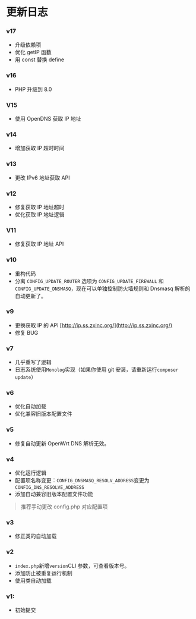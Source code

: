 # 更新日志

### v17
* 升级依赖项
* 优化 getIP 函数
* 用 const 替换 define

### v16
* PHP 升级到 8.0

### V15
* 使用 OpenDNS 获取 IP 地址

### v14
* 增加获取 IP 超时时间

### v13
* 更改 IPv6 地址获取 API

### v12
* 修复获取 IP 地址超时
* 优化获取 IP 地址逻辑

### V11
* 修复获取 IP 地址 API

### v10
* 重构代码
* 分离 `CONFIG_UPDATE_ROUTER` 选项为 `CONFIG_UPDATE_FIREWALL` 和 `CONFIG_UPDATE_DNSMASQ`，现在可以单独控制防火墙规则和 Dnsmasq 解析的自动更新了。

### v9
* 更换获取 IP 的 API [http://ip.ss.zxinc.org/](http://ip.ss.zxinc.org/)
* 修复 BUG

### v7
* 几乎重写了逻辑
* 日志系统使用`Monolog`实现（如果你使用 git 安装，请重新运行`composer update`）

### v6
* 优化自动加载
* 优化兼容旧版本配置文件

### v5
* 修复自动更新 OpenWrt DNS 解析无效。

### v4
* 优化运行逻辑
* 配置项名称变更：`CONFIG_DNSMASQ_RESOLV_ADDRESS`变更为`CONFIG_DNS_RESOLVE_ADDRESS`
* 添加自动兼容旧版本配置文件功能
> 推荐手动更改 config.php 对应配置项

### v3
* 修正类的自动加载

### v2
* `index.php`新增`version`CLI 参数，可查看版本号。
* 添加防止被重复运行机制
* 使用类自动加载

### v1:
* 初始提交
